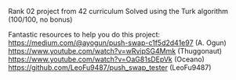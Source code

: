 Rank 02 project from 42 curriculum 
Solved using the Turk algorithm (100/100, no bonus)

Fantastic resources to help you do this project:
https://medium.com/@ayogun/push-swap-c1f5d2d41e97 (A. Ogun)
https://www.youtube.com/watch?v=wRvipSG4Mmk (Thuggonaut)
https://www.youtube.com/watch?v=OaG81sDEpVk (Oceano)
https://github.com/LeoFu9487/push_swap_tester (LeoFu9487)
